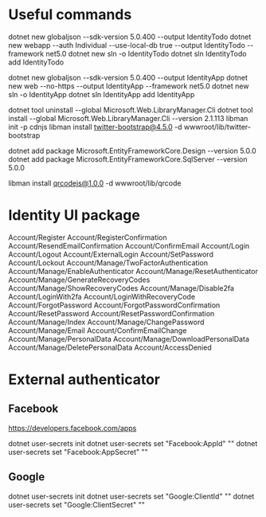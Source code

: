 ﻿# Useful commands

dotnet new globaljson --sdk-version 5.0.400 --output IdentityTodo
dotnet new webapp --auth Individual --use-local-db true --output IdentityTodo --framework net5.0
dotnet new sln -o IdentityTodo
dotnet sln IdentityTodo add IdentityTodo


dotnet new globaljson --sdk-version 5.0.400 --output IdentityApp
dotnet new web --no-https --output IdentityApp --framework net5.0
dotnet new sln -o IdentityApp
dotnet sln IdentityApp add IdentityApp


dotnet tool uninstall --global Microsoft.Web.LibraryManager.Cli
dotnet tool install --global Microsoft.Web.LibraryManager.Cli --version 2.1.113
libman init -p cdnjs
libman install twitter-bootstrap@4.5.0 -d wwwroot/lib/twitter-bootstrap

dotnet add package Microsoft.EntityFrameworkCore.Design --version 5.0.0
dotnet add package Microsoft.EntityFrameworkCore.SqlServer --version 5.0.0

libman install qrcodejs@1.0.0 -d wwwroot/lib/qrcode

# Identity UI package

Account/Register
Account/RegisterConfirmation
Account/ResendEmailConfirmation
Account/ConfirmEmail
Account/Login
Account/Logout
Account/ExternalLogin
Account/SetPassword
Account/Lockout
Account/Manage/TwoFactorAuthentication
Account/Manage/EnableAuthenticator
Account/Manage/ResetAuthenticator
Account/Manage/GenerateRecoveryCodes
Account/Manage/ShowRecoveryCodes
Account/Manage/Disable2fa
Account/LoginWith2fa
Account/LoginWithRecoveryCode
Account/ForgotPassword
Account/ForgotPasswordConfirmation
Account/ResetPassword
Account/ResetPasswordConfirmation
Account/Manage/Index
Account/Manage/ChangePassword
Account/Manage/Email
Account/ConfirmEmailChange
Account/Manage/PersonalData
Account/Manage/DownloadPersonalData
Account/Manage/DeletePersonalData
Account/AccessDenied

# External authenticator

## Facebook

https://developers.facebook.com/apps

dotnet user-secrets init
dotnet user-secrets set "Facebook:AppId" "<app-id>"
dotnet user-secrets set "Facebook:AppSecret" "<app-secret>"

## Google

dotnet user-secrets init
dotnet user-secrets set "Google:ClientId" "<client-id>"
dotnet user-secrets set "Google:ClientSecret" "<client-secret>"